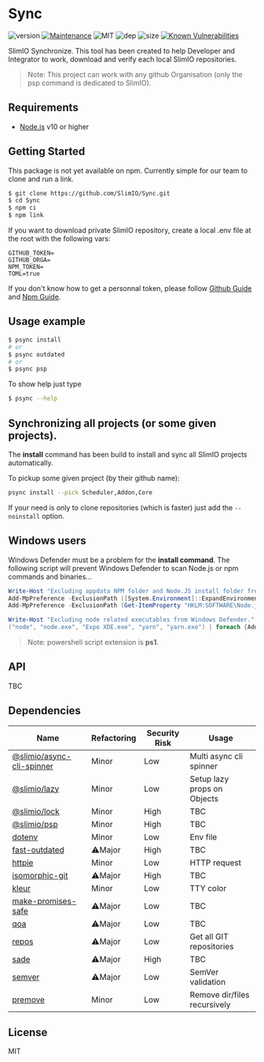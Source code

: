 # Sync
![version](https://img.shields.io/badge/dynamic/json.svg?url=https://raw.githubusercontent.com/SlimIO/Sync/master/package.json?token=AOgWw3vrgQuu-U4fz1c7yYZyc7XJPNtrks5catjdwA%3D%3D&query=$.version&label=Version)
[![Maintenance](https://img.shields.io/badge/Maintained%3F-yes-green.svg)](https://github.com/SlimIO/Sync/commit-activity)
![MIT](https://img.shields.io/github/license/mashape/apistatus.svg)
![dep](https://img.shields.io/david/SlimIO/Sync)
![size](https://img.shields.io/github/languages/code-size/SlimIO/Sync)
[![Known Vulnerabilities](https://snyk.io//test/github/SlimIO/Sync/badge.svg?targetFile=package.json)](https://snyk.io//test/github/SlimIO/Sync?targetFile=package.json)

SlimIO Synchronize. This tool has been created to help Developer and Integrator to work, download and verify each local SlimIO repositories.

> Note: This project can work with any github Organisation (only the psp command is dedicated to SlimIO).

## Requirements
- [Node.js](https://nodejs.org/en/) v10 or higher

## Getting Started

This package is not yet available on npm. Currently simple for our team to clone and run a link.

```bash
$ git clone https://github.com/SlimIO/Sync.git
$ cd Sync
$ npm ci
$ npm link
```

If you want to download private SlimIO repository, create a local .env file at the root with the following vars:

```
GITHUB_TOKEN=
GITHUB_ORGA=
NPM_TOKEN=
TOML=true
```

If you don't know how to get a personnal token, please follow [Github Guide](https://help.github.com/en/articles/creating-a-personal-access-token-for-the-command-line) and [Npm Guide](https://docs.npmjs.com/creating-and-viewing-authentication-tokens).

## Usage example
```bash
$ psync install
# or
$ psync outdated
# or
$ psync psp
```

To show help just type
```bash
$ psync --help
```

## Synchronizing all projects (or some given projects).

The **install** command has been build to install and sync all SlimIO projects automatically.

To pickup some given project (by their github name):
```bash
psync install --pick Scheduler,Addon,Core
```

If your need is only to clone repositories (which is faster) just add the `--noinstall` option.

## Windows users
Windows Defender must be a problem for the **install command**. The following script will prevent Windows Defender to scan Node.js or npm commands and binaries...

```powershell
Write-Host "Excluding appdata NPM folder and Node.JS install folder from Windows Defender."
Add-MpPreference -ExclusionPath ([System.Environment]::ExpandEnvironmentVariables("%APPDATA%\npm\"))
Add-MpPreference -ExclusionPath (Get-ItemProperty "HKLM:SOFTWARE\Node.js" | Select-Object -Property InstallPath)

Write-Host "Excluding node related executables from Windows Defender."
("node", "node.exe", "Expo XDE.exe", "yarn", "yarn.exe") | foreach {Add-MpPreference -ExclusionProcess $_}
```

> Note: powershell script extension is **ps1**.

## API
TBC

## Dependencies

|Name|Refactoring|Security Risk|Usage|
|---|---|---|---|
|[@slimio/async-cli-spinner](https://github.com/SlimIO/Async-cli-spinner)|Minor|Low|Multi async cli spinner|
|[@slimio/lazy](https://github.com/SlimIO/Lazy)|Minor|Low|Setup lazy props on Objects|
|[@slimio/lock](https://github.com/SlimIO/Lock#readme)|Minor|High|TBC|
|[@slimio/psp](https://github.com/SlimIO/psp#readme)|Minor|High|TBC|
|[dotenv](https://github.com/motdotla/dotenv)|Minor|Low|Env file|
|[fast-outdated](https://github.com/fraxken/fast-outdated#readme)|⚠️Major|High|TBC|
|[httpie](https://github.com/jakubroztocil/httpie)|Minor|Low|	HTTP request|
|[isomorphic-git](https://isomorphic-git.org/)|⚠️Major|High|TBC|
|[kleur](https://github.com/lukeed/kleur)|Minor|Low|TTY color|
|[make-promises-safe](https://github.com/mcollina/make-promises-safe#readme)|⚠️Major|Low|TBC|
|[qoa](https://github.com/klaussinani/qoa#readme)|⚠️Major|Low|TBC|
|[repos](https://github.com/jonschlinkert/repos)|⚠️Major|Low|Get all GIT repositories|
|[sade](https://github.com/lukeed/sade#readme)|⚠️Major|High|TBC|
|[semver](https://github.com/npm/node-semver)|⚠️Major|Low|SemVer validation|
|[premove](https://github.com/lukeed/premove#readme)|Minor|Low|Remove dir/files recursively|

## License
MIT
